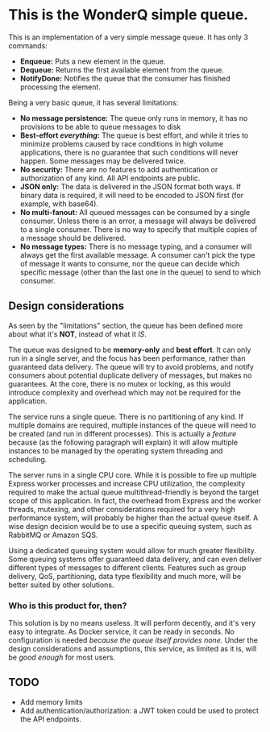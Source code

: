 # This is the WonderQ simple queue.

This is an implementation of a very simple message queue. It has only 3 commands:

 - **Enqueue:** Puts a new element in the queue.
 - **Dequeue:** Returns the first available element from the queue.
 - **NotifyDone:** Notifies the queue that the consumer has finished processing the element.

Being a very basic queue, it has several limitations:

 - **No message persistence:** The queue only runs in memory, it has no provisions to be able to queue messages to disk
 - **Best-effort *everything*:** The queue is best effort, and while it tries to minimize problems caused by race conditions in high volume applications, there is no guarantee that such conditions will never happen. Some messages may be delivered twice.
 - **No security:** There are no features to add authentication or authorization of any kind. All API endpoints are public.
 - **JSON only:** The data is delivered in the JSON format both ways. If binary data is required, it will need to be encoded to JSON first (for example, with base64).
 - **No multi-fanout:** All queued messages can be consumed by a single consumer. Unless there is an error, a message will always be delivered to a single consumer. There is no way to specify that multiple copies of a message should be delivered.
 - **No message types:** There is no message typing, and a consumer will always get the first available message. A consumer can't pick the type of message it wants to consume, nor the queue can decide which specific message (other than the last one in the queue) to send to which consumer.

## Design considerations

As seen by the "limitations" section, the queue has been defined more about what it's **NOT**, instead of what it *IS*.

The queue was designed to be **memory-only** and **best effort**. It can only run in a single server, and the focus has been performance, rather than guaranteed data delivery. The queue will try to avoid problems, and notify consumers about potential duplicate delivery of messages, but makes no guarantees. At the core, there is no mutex or locking, as this would introduce complexity and overhead which may not be required for the application. 

The service runs a single queue. There is no partitioning of any kind. If multiple domains are required, multiple instances of the queue will need to be created (and run in different processes). This is actually a *feature* because (as the following paragraph will explain) it will allow multiple instances to be managed by the operating system threading and scheduling.

The server runs in a single CPU core. While it is possible to fire up multiple Express worker processes and increase CPU utilization, the complexity required to make the actual queue multithread-friendly is beyond the target scope of this application. In fact, the overhead from Express and the worker threads, mutexing, and other considerations required for a very high performance system, will probably be higher than the actual queue itself. A wise design decision would be to use a specific queuing system, such as RabbitMQ or Amazon SQS.

Using a dedicated queuing system would allow for much greater flexibility. Some queuing systems offer guaranteed data delivery, and can even deliver different types of messages to different clients. Features such as group delivery, QoS, partitioning, data type flexibility and much more, will be better suited by other solutions.

### Who is this product for, then?

This solution is by no means useless. It will perform decently, and it's very easy to integrate. As Docker service, it can be ready in seconds. No configuration is needed *because the queue itself provides none*. Under the design considerations and assumptions, this service, as limited as it is, will be *good enough* for most users.

## TODO

 - Add memory limits
 - Add authentication/authorization: a JWT token could be used to protect the API endpoints.
